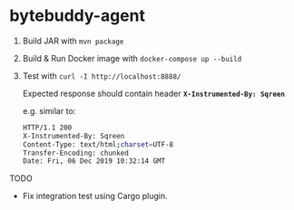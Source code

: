 # bytebuddy-agent

1. Build JAR with `mvn package`
2. Build & Run Docker image with `docker-compose up --build`
3. Test with `curl -I http://localhost:8888/`

    Expected response should contain header **`X-Instrumented-By: Sqreen`**
    
    e.g. similar to:
    ```bash
    HTTP/1.1 200 
    X-Instrumented-By: Sqreen
    Content-Type: text/html;charset=UTF-8
    Transfer-Encoding: chunked
    Date: Fri, 06 Dec 2019 10:32:14 GMT
    ```
   
TODO
* Fix integration test using Cargo plugin.